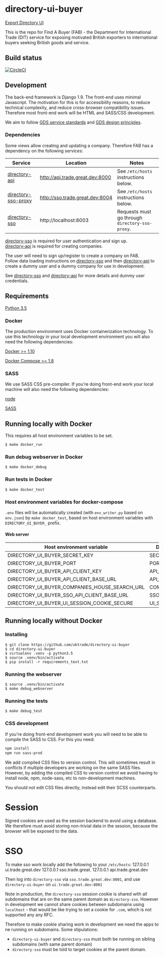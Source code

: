 # directory-ui-buyer
[Export Directory UI](https://find-a-buyer.export.great.gov.uk/)

This is the repo for Find A Buyer (FAB) - the Department for International Trade (DIT) service for exposing motivated British exporters to international buyers seeking British goods and service.

## Build status

[![CircleCI](https://circleci.com/gh/uktrade/directory-ui-buyer/tree/master.svg?style=svg)](https://circleci.com/gh/uktrade/directory-ui-buyer/tree/master)

## Development 

The back-end framework is Django 1.9. The front-end uses minimal Javascript. The motivation for this is for accessibility reasons, to reduce technical complexity, and reduce cross-browser compatibility issues. Therefore most front-end work will be HTML and SASS/CSS development.

We aim to follow [GDS service standards](https://www.gov.uk/service-manual/service-standard) and [GDS design principles](https://www.gov.uk/design-principles).

### Dependencies

Some views allow creating and updating a company. Therefore FAB has a dependency on the following services:

| Service | Location  | Notes |
| ------------- | ------------- | ------------- |
| [directory-api](https://github.com/uktrade/directory-api) | http://api.trade.great.dev:8000 | See `/etc/hosts` instructions below. |
| [directory-sso-proxy](https://github.com/uktrade/directory-sso-proxy) | http://sso.trade.great.dev:8004 | See `/etc/hosts` instructions below. |
| [directory-sso](https://github.com/uktrade/directory-sso) | http://localhost:8003 | Requests must go through `directory-sso-proxy`. |

[directory-sso](https://github.com/uktrade/directory-sso) is required for user authentication and sign up.  
[directory-api](https://github.com/uktrade/directory-api) is required for creating companies.

The user will need to sign up/register to create a company on FAB.  
Follow data loading instructions on [directory-sso](https://github.com/uktrade/directory-sso) and then [directory-api](https://github.com/uktrade/directory-api) to create a dummy user and a dummy company for use in development.

See [directory-sso](https://github.com/uktrade/directory-sso) and [directory-api](https://github.com/uktrade/directory-api) for more details and dummy user credentials.


## Requirements
[Python 3.5](https://www.python.org/downloads/release/python-352/)

### Docker
The production environment uses Docker containerization technology. To use this technology in your local development environment you will also need the following dependencies:

[Docker >= 1.10](https://docs.docker.com/engine/installation/)

[Docker Compose >= 1.8](https://docs.docker.com/compose/install/)

### SASS
We use SASS CSS pre-compiler. If you're doing front-end work your local machine will also need the following dependencies:

[node](https://nodejs.org/en/download/)

[SASS](http://sass-lang.com/)

## Running locally with Docker
This requires all host environment variables to be set.

    $ make docker_run

### Run debug webserver in Docker

    $ make docker_debug

### Run tests in Docker

    $ make docker_test

### Host environment variables for docker-compose
``.env`` files will be automatically created (with ``env_writer.py`` based on ``env.json``) by ``make docker_test``, based on host environment variables with ``DIRECTORY_UI_BUYER_`` prefix.

#### Web server
| Host environment variable | Docker environment variable  |
| ------------- | ------------- |
| DIRECTORY_UI_BUYER_SECRET_KEY | SECRET_KEY |
| DIRECTORY_UI_BUYER_PORT | PORT |
| DIRECTORY_UI_BUYER_API_CLIENT_KEY | API_CLIENT_KEY |
| DIRECTORY_UI_BUYER_API_CLIENT_BASE_URL | API_CLIENT_BASE_URL |
| DIRECTORY_UI_BUYER_COMPANIES_HOUSE_SEARCH_URL | COMPANIES_HOUSE_SEARCH_URL |
| DIRECTORY_UI_BUYER_SSO_API_CLIENT_BASE_URL | SSO_API_CLIENT_BASE_URL |
| DIRECTORY_UI_BUYER_UI_SESSION_COOKIE_SECURE | UI_SESSION_COOKIE_SECURE |

## Running locally without Docker

### Installing
    $ git clone https://github.com/uktrade/directory-ui-buyer
    $ cd directory-ui-buyer
    $ virtualenv .venv -p python3.5
    $ source .venv/bin/activate
    $ pip install -r requirements_text.txt

### Running the webserver
	$ source .venv/bin/activate
    $ make debug_webserver

### Running the tests

    $ make debug_test

### CSS development

If you're doing front-end development work you will need to be able to compile the SASS to CSS. For this you need:

```bash
npm install
npm run sass-prod
```

We add compiled CSS files to version control. This will sometimes result in conflicts if multiple developers are working on the same SASS files. However, by adding the compiled CSS to version control we avoid having to install node, npm, node-sass, etc to non-development machines.

You should not edit CSS files directly, instead edit their SCSS counterparts.

# Session

Signed cookies are used as the session backend to avoid using a database. We therefore must avoid storing non-trivial data in the session, because the browser will be exposed to the data.


# SSO
To make sso work locally add the following to your `/etc/hosts`:
127.0.0.1 ui.trade.great.dev
127.0.0.1 sso.trade.great.
127.0.0.1 api.trade.great.dev

Then log into `directory-sso` via `sso.trade.great.dev:8001`, and use `directory-ui-buyer` on `ui.trade.great.dev:8001`

Note in production, the `directory-sso` session cookie is shared with all subdomains that are on the same parent domain as `directory-sso`. However in development we cannot share cookies between subdomains using `localhost` - that would be like trying to set a cookie for `.com`, which is not supported any any RFC.

Therefore to make cookie sharing work in development we need the apps to ne running on subdomains. Some stipulations:
 - `directory-ui-buyer` and `directory-sso` must both be running on sibling subdomains (with same parent domain)
 - `directory-sso` must be told to target cookies at the parent domain.
